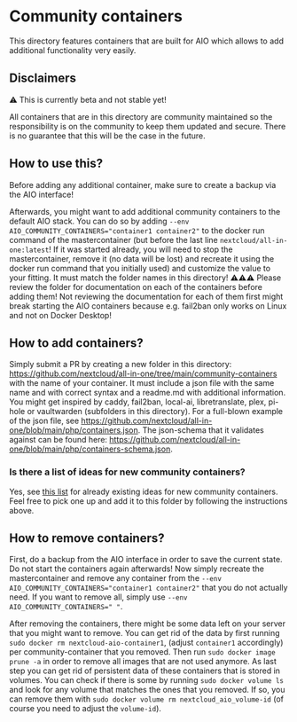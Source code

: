 # Community containers
This directory features containers that are built for AIO which allows to add additional functionality very easily.

## Disclaimers
⚠️ This is currently beta and not stable yet!

All containers that are in this directory are community maintained so the responsibility is on the community to keep them updated and secure. There is no guarantee that this will be the case in the future.

## How to use this?
Before adding any additional container, make sure to create a backup via the AIO interface!

Afterwards, you might want to add additional community containers to the default AIO stack. You can do so by adding `--env AIO_COMMUNITY_CONTAINERS="container1 container2"` to the docker run command of the mastercontainer (but before the last line `nextcloud/all-in-one:latest`! If it was started already, you will need to stop the mastercontainer, remove it (no data will be lost) and recreate it using the docker run command that you initially used) and customize the value to your fitting. It must match the folder names in this directory! ⚠️⚠️⚠️ Please review the folder for documentation on each of the containers before adding them! Not reviewing the documentation for each of them first might break starting the AIO containers because e.g. fail2ban only works on Linux and not on Docker Desktop!

## How to add containers?
Simply submit a PR by creating a new folder in this directory: https://github.com/nextcloud/all-in-one/tree/main/community-containers with the name of your container. It must include a json file with the same name and with correct syntax and a readme.md with additional information. You might get inspired by caddy, fail2ban, local-ai, libretranslate, plex, pi-hole or vaultwarden (subfolders in this directory). For a full-blown example of the json file, see https://github.com/nextcloud/all-in-one/blob/main/php/containers.json. The json-schema that it validates against can be found here: https://github.com/nextcloud/all-in-one/blob/main/php/containers-schema.json.

### Is there a list of ideas for new community containers?
Yes, see [this list](https://github.com/nextcloud/all-in-one/discussions/categories/ideas?discussions_q=is%3Aopen+category%3AIdeas+label%3A%22help+wanted%22) for already existing ideas for new community containers. Feel free to pick one up and add it to this folder by following the instructions above.

## How to remove containers?
First, do a backup from the AIO interface in order to save the current state. Do not start the containers again afterwards! Now simply recreate the mastercontainer and remove any container from the `--env AIO_COMMUNITY_CONTAINERS="container1 container2"` that you do not actually need. If you want to remove all, simply use `--env AIO_COMMUNITY_CONTAINERS=" "`. 

After removing the containers, there might be some data left on your server that you might want to remove. You can get rid of the data by first running `sudo docker rm nextcloud-aio-container1`, (adjust `container1` accordingly) per community-container that you removed. Then run `sudo docker image prune -a` in order to remove all images that are not used anymore. As last step you can get rid of persistent data of these containers that is stored in volumes. You can check if there is some by running `sudo docker volume ls` and look for any volume that matches the ones that you removed. If so, you can remove them with `sudo docker volume rm nextcloud_aio_volume-id` (of course you need to adjust the `volume-id`).
